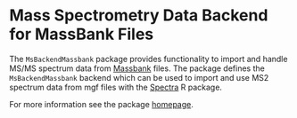 # Mass Spectrometry Data Backend for MassBank Files


The `MsBackendMassbank` package provides functionality to import and handle
MS/MS spectrum data from [Massbank](https://github.com/MassBank/MassBank-data) files.
The package defines the `MsBackendMassbank` backend which can be used to
import and use MS2 spectrum data from mgf files with the
[Spectra](https://github.com/rformassspectrometry/Spectra) R package.

For more information see the package
[homepage](https://github.com/michaelwitting/MsBackendMassbank).
